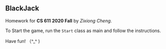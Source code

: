 ## BlackJack
Homework for **CS 611** **2020 Fall** by _Zixiong Cheng_.

To Start the game, run the `Start` class as main and follow the instructions.

Have fun! （^_^ )

